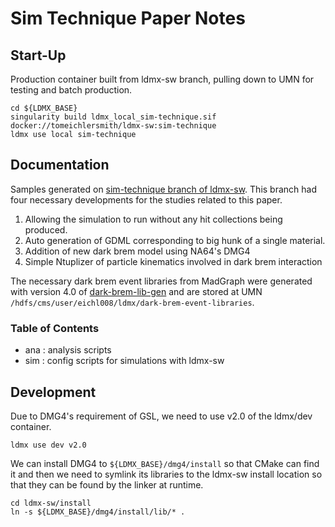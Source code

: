 # Sim Technique Paper Notes

## Start-Up
Production container built from ldmx-sw branch, pulling down to UMN for testing and batch production.
```
cd ${LDMX_BASE}
singularity build ldmx_local_sim-technique.sif docker://tomeichlersmith/ldmx-sw:sim-technique
ldmx use local sim-technique
```

## Documentation
Samples generated on [sim-technique branch of ldmx-sw](https://github.com/LDMX-Software/ldmx-sw/tree/sim-technique).
This branch had four necessary developments for the studies related to this paper.
1. Allowing the simulation to run without any hit collections being produced.
2. Auto generation of GDML corresponding to big hunk of a single material.
3. Addition of new dark brem model using NA64's DMG4
4. Simple Ntuplizer of particle kinematics involved in dark brem interaction

The necessary dark brem event libraries from MadGraph were generated with version 4.0 of 
[dark-brem-lib-gen](https://github.com/tomeichlersmith/dark-brem-lib-gen) and are stored at UMN
`/hdfs/cms/user/eichl008/ldmx/dark-brem-event-libraries`.

### Table of Contents
- ana : analysis scripts
- sim : config scripts for simulations with ldmx-sw

## Development
Due to DMG4's requirement of GSL, we need to use v2.0 of the ldmx/dev container.
```
ldmx use dev v2.0
```
We can install DMG4 to `${LDMX_BASE}/dmg4/install` so that CMake can find it and
then we need to symlink its libraries to the ldmx-sw install location so that
they can be found by the linker at runtime.
```
cd ldmx-sw/install
ln -s ${LDMX_BASE}/dmg4/install/lib/* .
```
